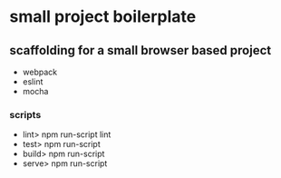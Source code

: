 # small project boilerplate
## scaffolding for a small browser based project
* webpack
* eslint
* mocha

### 


### scripts
  * lint> npm run-script lint
  * test> npm run-script
  * build> npm run-script
  * serve> npm run-script
